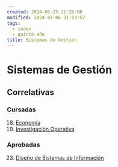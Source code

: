 ```yaml
---
created: 2024-06-25 21:26:08
modified: 2024-07-06 21:53:57
tags:
  - index
  - quinto-año
title: Sistemas de Gestión
---
```


# Sistemas de Gestión

## Correlativas

### Cursadas

18. [Economía](Economía.md)
27. [Investigación Operativa](Investigación%20Operativa.md)

### Aprobadas

23. [Diseño de Sistemas de Información](Diseño%20de%20Sistemas%20de%20Información.md)
